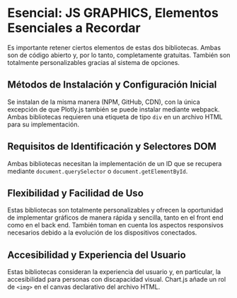 # Esencial: JS GRAPHICS, Elementos Esenciales a Recordar
Es importante retener ciertos elementos de estas dos bibliotecas. Ambas son de código abierto y, por lo tanto, completamente gratuitas. También son totalmente personalizables gracias al sistema de opciones.

## Métodos de Instalación y Configuración Inicial
Se instalan de la misma manera (NPM, GitHub, CDN), con la única excepción de que Plotly.js también se puede instalar mediante webpack. Ambas bibliotecas requieren una etiqueta de tipo `div` en un archivo HTML para su implementación.

## Requisitos de Identificación y Selectores DOM
Ambas bibliotecas necesitan la implementación de un ID que se recupera mediante `document.querySelector` o `document.getElementById`.

## Flexibilidad y Facilidad de Uso
Estas bibliotecas son totalmente personalizables y ofrecen la oportunidad de implementar gráficos de manera rápida y sencilla, tanto en el front end como en el back end. También toman en cuenta los aspectos responsivos necesarios debido a la evolución de los dispositivos conectados.

## Accesibilidad y Experiencia del Usuario
Estas bibliotecas consideran la experiencia del usuario y, en particular, la accesibilidad para personas con discapacidad visual. Chart.js añade un rol de `<img>` en el canvas declarativo del archivo HTML.